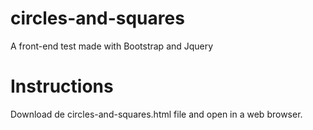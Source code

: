 # circles-and-squares
A front-end test made with Bootstrap and Jquery

# Instructions
Download de circles-and-squares.html file and open in a web browser.
